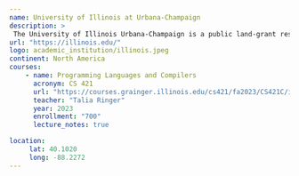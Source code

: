 ```yaml
---
name: University of Illinois at Urbana-Champaign 
description: >
 The University of Illinois Urbana-Champaign is a public land-grant research university in Illinois in the twin cities of Champaign and Urbana.
url: "https://illinois.edu/"
logo: academic_institution/illinois.jpeg
continent: North America
courses:
    - name: Programming Languages and Compilers 
      acronym: CS 421
      url: "https://courses.grainger.illinois.edu/cs421/fa2023/CS421C/index.php"
      teacher: "Talia Ringer"
      year: 2023
      enrollment: "700"
      lecture_notes: true

location:
     lat: 40.1020
     long: -88.2272
---
```


